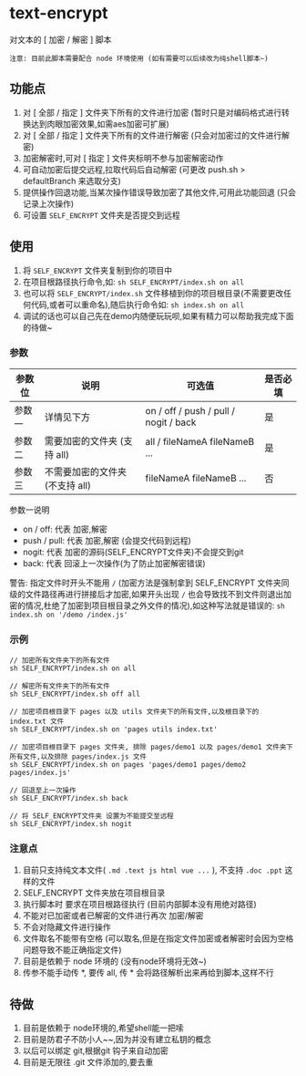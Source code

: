 # text-encrypt
对文本的 [ 加密 / 解密 ] 脚本

```
注意: 目前此脚本需要配合 node 环境使用 (如有需要可以后续改为纯shell脚本~)
```

## 功能点
1. 对 [ 全部 / 指定 ] 文件夹下所有的文件进行加密 (暂时只是对编码格式进行转换达到肉眼加密效果,如需aes加密可扩展)
2. 对 [ 全部 / 指定 ] 文件夹下所有的文件进行解密 (只会对加密过的文件进行解密)
3. 加密解密时,可对 [ 指定 ] 文件夹标明不参与加密解密动作 
4. 可自动加密后提交远程,拉取代码后自动解密 (可更改 push.sh > defaultBranch 来选取分支)
5. 提供操作回退功能,当某次操作错误导致加密了其他文件,可用此功能回退 (只会记录上次操作)
6. 可设置 `SELF_ENCRYPT` 文件夹是否提交到远程

## 使用
1. 将 `SELF_ENCRYPT` 文件夹复制到你的项目中
2. 在项目根路径执行命令,如: `sh SELF_ENCRYPT/index.sh on all`
3. 也可以将 `SELF_ENCRYPT/index.sh` 文件移植到你的项目根目录(不需要更改任何代码,或者可以重命名),随后执行命令如: `sh index.sh on all`
4. 调试的话也可以自己先在demo内随便玩玩呗,如果有精力可以帮助我完成下面的待做~

### 参数
| 参数位 | 说明                            | 可选值                                | 是否必填 |
| ------ | ------------------------------- | ------------------------------------- | -------- |
| 参数一 | 详情见下方                      | on / off / push / pull / nogit / back | 是       |
| 参数二 | 需要加密的文件夹 (支持 all)     | all / fileNameA fileNameB ...         | 是       |
| 参数三 | 不需要加密的文件夹 (不支持 all) | fileNameA fileNameB ...               | 否       |

参数一说明
+ on / off:    代表 加密,解密
+ push / pull: 代表 加密,解密 (会提交代码到远程)
+ nogit:       代表 加密的源码(SELF_ENCRYPT文件夹)不会提交到git
+ back:        代表 回滚上一次操作(为了防止加密解密错误)

警告: 指定文件时开头不能用 `/` (加密方法是强制拿到 SELF_ENCRYPT 文件夹同级的文件路径再进行拼接后才加密,如果开头出现 `/` 也会导致找不到文件则退出加密的情况,杜绝了加密到项目根目录之外文件的情况),如这种写法就是错误的: `sh index.sh on '/demo /index.js'`

### 示例
```
// 加密所有文件夹下的所有文件
sh SELF_ENCRYPT/index.sh on all

// 解密所有文件夹下的所有文件
sh SELF_ENCRYPT/index.sh off all

// 加密项目根目录下 pages 以及 utils 文件夹下的所有文件,以及根目录下的 index.txt 文件
sh SELF_ENCRYPT/index.sh on 'pages utils index.txt'

// 加密项目根目录下 pages 文件夹, 排除 pages/demo1 以及 pages/demo1 文件夹下所有文件,以及排除 pages/index.js 文件
sh SELF_ENCRYPT/index.sh on pages 'pages/demo1 pages/demo2 pages/index.js'

// 回退至上一次操作
sh SELF_ENCRYPT/index.sh back

// 将 SELF_ENCRYPT文件夹 设置为不能提交至远程
sh SELF_ENCRYPT/index.sh nogit
```

### 注意点
1. 目前只支持纯文本文件( `.md .text js html vue ...` ), 不支持 `.doc .ppt` 这样的文件
2. SELF_ENCRYPT 文件夹放在项目根目录
3. 执行脚本时 要求在项目根路径执行 (目前内部脚本没有用绝对路径)
4. 不能对已加密或者已解密的文件进行再次 加密/解密
5. 不会对隐藏文件进行操作
6. 文件取名不能带有空格 (可以取名,但是在指定文件加密或者解密时会因为空格问题导致不能正确指定文件)
7. 目前是依赖于 node 环境的 (没有node环境将无效~)
8. 传参不能手动传 *, 要传 all, 传 * 会将路径解析出来再给到脚本,这样不行

## 待做
1. 目前是依赖于 node环境的,希望shell能一把嗦
2. 目前是防君子不防小人~~,因为并没有建立私钥的概念
3. 以后可以绑定 git,根据git 钩子来自动加密
4. 目前是无限往 .git 文件添加的,要去重
